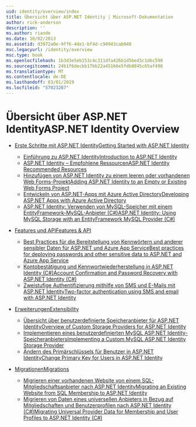 ```yaml
---
uid: identity/overview/index
title: Übersicht über ASP.NET Identity | Microsoft-Dokumentation
author: rick-anderson
description: ''
ms.author: riande
ms.date: 10/02/2013
ms.assetid: d3972a0e-9ff6-4de1-bf4d-c94943cab048
msc.legacyurl: /identity/overview
msc.type: book
ms.openlocfilehash: 1b3d3e5eb153c4c311dfa426b1d5bed3c1d6c590
ms.sourcegitcommit: 24b1f6decbb17bb22a45166e5fdb0845c65af498
ms.translationtype: MT
ms.contentlocale: de-DE
ms.lasthandoff: 03/01/2019
ms.locfileid: "57023287"
---
```

<a name="aspnet-identity-overview"></a><span data-ttu-id="59eed-102">Übersicht über ASP.NET Identity</span><span class="sxs-lookup"><span data-stu-id="59eed-102">ASP.NET Identity Overview</span></span>
====================
- [<span data-ttu-id="59eed-103">Erste Schritte mit ASP.NET Identity</span><span class="sxs-lookup"><span data-stu-id="59eed-103">Getting Started with ASP.NET Identity</span></span>](getting-started/index.md)

    - [<span data-ttu-id="59eed-104">Einführung zu ASP.NET Identity</span><span class="sxs-lookup"><span data-stu-id="59eed-104">Introduction to ASP.NET Identity</span></span>](getting-started/introduction-to-aspnet-identity.md)
    - [<span data-ttu-id="59eed-105">ASP.NET Identity – Empfohlene Ressourcen</span><span class="sxs-lookup"><span data-stu-id="59eed-105">ASP.NET Identity Recommended Resources</span></span>](getting-started/aspnet-identity-recommended-resources.md)
    - [<span data-ttu-id="59eed-106">Hinzufügen von ASP.NET Identity zu einem leeren oder vorhandenen Web Forms-Projekt</span><span class="sxs-lookup"><span data-stu-id="59eed-106">Adding ASP.NET Identity to an Empty or Existing Web Forms Project</span></span>](getting-started/adding-aspnet-identity-to-an-empty-or-existing-web-forms-project.md)
    - [<span data-ttu-id="59eed-107">Entwickeln von ASP.NET-Apps mit Azure Active Directory</span><span class="sxs-lookup"><span data-stu-id="59eed-107">Developing ASP.NET Apps with Azure Active Directory</span></span>](getting-started/developing-aspnet-apps-with-windows-azure-active-directory.md)
    - [<span data-ttu-id="59eed-108">ASP.NET Identity: Verwenden von MySQL-Speicher mit einem EntityFramework-MySQL-Anbieter (C#)</span><span class="sxs-lookup"><span data-stu-id="59eed-108">ASP.NET Identity: Using MySQL Storage with an EntityFramework MySQL Provider (C#)</span></span>](getting-started/aspnet-identity-using-mysql-storage-with-an-entityframework-mysql-provider.md)
- [<span data-ttu-id="59eed-109">Features und API</span><span class="sxs-lookup"><span data-stu-id="59eed-109">Features & API</span></span>](features-api/index.md)

    - [<span data-ttu-id="59eed-110">Best Practices für die Bereitstellung von Kennwörtern und anderer sensibler Daten für ASP.NET und Azure App Service</span><span class="sxs-lookup"><span data-stu-id="59eed-110">Best practices for deploying passwords and other sensitive data to ASP.NET and Azure App Service</span></span>](features-api/best-practices-for-deploying-passwords-and-other-sensitive-data-to-aspnet-and-azure.md)
    - [<span data-ttu-id="59eed-111">Kontobestätigung und Kennwortwiederherstellung in ASP.NET Identity (C#)</span><span class="sxs-lookup"><span data-stu-id="59eed-111">Account Confirmation and Password Recovery with ASP.NET Identity (C#)</span></span>](features-api/account-confirmation-and-password-recovery-with-aspnet-identity.md)
    - [<span data-ttu-id="59eed-112">Zweistufige Authentifizierung mithilfe von SMS und E-Mails mit ASP.NET Identity</span><span class="sxs-lookup"><span data-stu-id="59eed-112">Two-factor authentication using SMS and email with ASP.NET Identity</span></span>](features-api/two-factor-authentication-using-sms-and-email-with-aspnet-identity.md)
- [<span data-ttu-id="59eed-113">Erweiterungen</span><span class="sxs-lookup"><span data-stu-id="59eed-113">Extensibility</span></span>](extensibility/index.md)

    - [<span data-ttu-id="59eed-114">Übersicht über benutzerdefinierte Speicheranbieter für ASP.NET Identity</span><span class="sxs-lookup"><span data-stu-id="59eed-114">Overview of Custom Storage Providers for ASP.NET Identity</span></span>](extensibility/overview-of-custom-storage-providers-for-aspnet-identity.md)
    - [<span data-ttu-id="59eed-115">Implementieren eines benutzerdefinierten MySQL ASP.NET Identity-Speicheranbieters</span><span class="sxs-lookup"><span data-stu-id="59eed-115">Implementing a Custom MySQL ASP.NET Identity Storage Provider</span></span>](extensibility/implementing-a-custom-mysql-aspnet-identity-storage-provider.md)
    - [<span data-ttu-id="59eed-116">Ändern des Primärschlüssels für Benutzer in ASP.NET Identity</span><span class="sxs-lookup"><span data-stu-id="59eed-116">Change Primary Key for Users in ASP.NET Identity</span></span>](extensibility/change-primary-key-for-users-in-aspnet-identity.md)
- [<span data-ttu-id="59eed-117">Migrationen</span><span class="sxs-lookup"><span data-stu-id="59eed-117">Migrations</span></span>](migrations/index.md)

    - [<span data-ttu-id="59eed-118">Migrieren einer vorhandenen Website von einem SQL-Mitgliedschaftsanbieter nach ASP.NET Identity</span><span class="sxs-lookup"><span data-stu-id="59eed-118">Migrating an Existing Website from SQL Membership to ASP.NET Identity</span></span>](migrations/migrating-an-existing-website-from-sql-membership-to-aspnet-identity.md)
    - [<span data-ttu-id="59eed-119">Migrieren von Daten eines universellen Anbieters in Bezug auf Mitgliedschaften und Benutzerprofilen nach ASP.NET Identity (C#)</span><span class="sxs-lookup"><span data-stu-id="59eed-119">Migrating Universal Provider Data for Membership and User Profiles to ASP.NET Identity (C#)</span></span>](migrations/migrating-universal-provider-data-for-membership-and-user-profiles-to-aspnet-identity.md)
